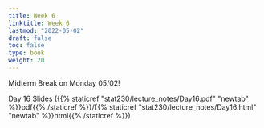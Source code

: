 ```yaml
---
title: Week 6 
linktitle: Week 6
lastmod: "2022-05-02"
draft: false  
toc: false  
type: book  
weight: 20
---
```


Midterm Break on Monday 05/02!

Day 16 Slides ({{% staticref "stat230/lecture_notes/Day16.pdf" "newtab" %}}pdf{{% /staticref %}}/{{% staticref "stat230/lecture_notes/Day16.html" "newtab" %}}html{{% /staticref %}})